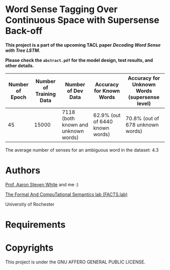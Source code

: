 # Word Sense Tagging Over Continuous Space with Supersense Back-off

**This project is a part of the upcoming TACL paper *Decoding Word Sense with Tree LSTM*.**

**Please check the `abstract.pdf` for the model design, test results, and other details.**

|Number of Epoch|Number of Training Data|Number of Dev Data|Accuracy for Known Words|Accuracy for Unknown Words (supersense level)|
|---|---|---|---|---|
| 45  | 15000 | 7118 (both known and unknown words)  | 62.9% (out of 6440 known words)  | 70.8% (out of 678 unknown words)|

The average number of senses for an ambiguous word in the dataset: 4.3

# Authors

[Prof. Aaron Steven White](http://aaronstevenwhite.io/) and me :)

[The Formal And CompuTational Semantics lab (FACTS.lab)](http://factslab.io/)

University of Rochester

# Requirements

# Copyrights
This project is under the GNU AFFERO GENERAL PUBLIC LICENSE.

